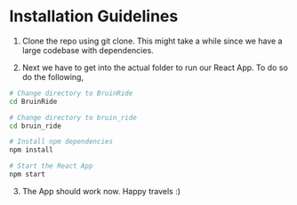 # Installation Guidelines 

1. Clone the repo using git clone. This might take a while since we have a large codebase with dependencies.

2. Next we have to get into the actual folder to run our React App. To do so do the following,

```bash
# Change directory to BruinRide
cd BruinRide

# Change directory to bruin_ride
cd bruin_ride

# Install npm dependencies
npm install

# Start the React App
npm start
```

3. The App should work now. Happy travels :)
